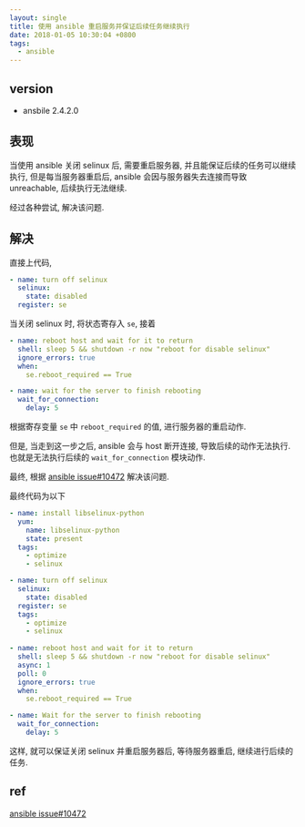 ```yaml
---
layout: single
title: 使用 ansible 重启服务并保证后续任务继续执行
date: 2018-01-05 10:30:04 +0800
tags:
  - ansible
---
```


## version
- ansbile 2.4.2.0

## 表现

当使用 ansible 关闭 selinux 后, 需要重启服务器, 并且能保证后续的任务可以继续执行, 但是每当服务器重启后, ansible 会因与服务器失去连接而导致 unreachable, 后续执行无法继续.

经过各种尝试, 解决该问题.
<!-- more -->

## 解决

直接上代码, 

```yml
- name: turn off selinux
  selinux:
    state: disabled
  register: se
```

当关闭 selinux 时, 将状态寄存入 `se`, 接着

```yml
- name: reboot host and wait for it to return
  shell: sleep 5 && shutdown -r now "reboot for disable selinux"
  ignore_errors: true
  when:
    se.reboot_required == True

- name: wait for the server to finish rebooting
  wait_for_connection:
    delay: 5
```

根据寄存变量 `se` 中 `reboot_required` 的值, 进行服务器的重启动作.

但是, 当走到这一步之后, ansible 会与 host 断开连接, 导致后续的动作无法执行. 也就是无法执行后续的 `wait_for_connection` 模块动作.

最终, 根据 [ansible issue#10472](https://github.com/ansible/ansible/issues/10472#issuecomment-257268841) 解决该问题.

最终代码为以下

```yml
- name: install libselinux-python
  yum:
    name: libselinux-python
    state: present
  tags:
    - optimize
    - selinux

- name: turn off selinux
  selinux:
    state: disabled
  register: se
  tags:
    - optimize
    - selinux
  
- name: reboot host and wait for it to return
  shell: sleep 5 && shutdown -r now "reboot for disable selinux"
  async: 1
  poll: 0
  ignore_errors: true
  when:
    se.reboot_required == True

- name: Wait for the server to finish rebooting
  wait_for_connection:
    delay: 5
```

这样, 就可以保证关闭 selinux 并重启服务器后, 等待服务器重启, 继续进行后续的任务.

## ref
[ansible issue#10472](https://github.com/ansible/ansible/issues/10472#issuecomment-257268841)